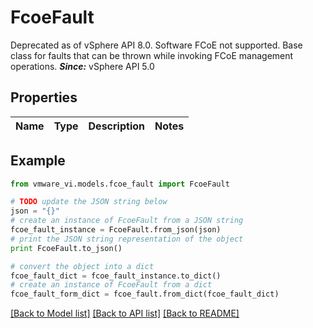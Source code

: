 # FcoeFault

Deprecated as of vSphere API 8.0. Software FCoE not supported.  Base class for faults that can be thrown while invoking FCoE management operations.  ***Since:*** vSphere API 5.0 

## Properties
Name | Type | Description | Notes
------------ | ------------- | ------------- | -------------

## Example

```python
from vmware_vi.models.fcoe_fault import FcoeFault

# TODO update the JSON string below
json = "{}"
# create an instance of FcoeFault from a JSON string
fcoe_fault_instance = FcoeFault.from_json(json)
# print the JSON string representation of the object
print FcoeFault.to_json()

# convert the object into a dict
fcoe_fault_dict = fcoe_fault_instance.to_dict()
# create an instance of FcoeFault from a dict
fcoe_fault_form_dict = fcoe_fault.from_dict(fcoe_fault_dict)
```
[[Back to Model list]](../README.md#documentation-for-models) [[Back to API list]](../README.md#documentation-for-api-endpoints) [[Back to README]](../README.md)



